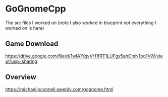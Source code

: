 # GoGnomeCpp
The src files I worked on (note I also worked in blueprint not everything I worked on is here)

## Game Download
https://drive.google.com/file/d/1wIA1YqvVr11fRT1LUFgy5ahCmN1pq1VW/view?usp=sharing

## Overview
https://michaeljoconnell.weebly.com/gognome.html
